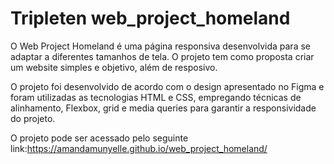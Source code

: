 # Tripleten web_project_homeland

O Web Project Homeland é uma página responsiva desenvolvida para se adaptar a diferentes tamanhos de tela.
O projeto tem como proposta criar um website simples e objetivo, além de resposivo.

O projeto foi desenvolvido de acordo com o design apresentado no Figma e foram utilizadas as tecnologias HTML e CSS, empregando técnicas de alinhamento, Flexbox, grid e media queries para garantir a responsividade do projeto.

O projeto pode ser acessado pelo seguinte link:https://amandamunyelle.github.io/web_project_homeland/
